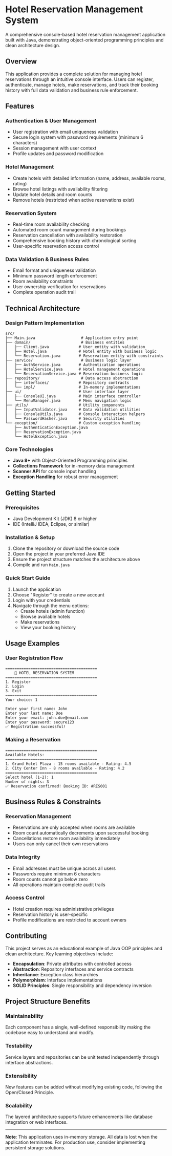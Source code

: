 # Hotel Reservation Management System

A comprehensive console-based hotel reservation management application built with Java, demonstrating object-oriented programming principles and clean architecture design.

## Overview

This application provides a complete solution for managing hotel reservations through an intuitive console interface. Users can register, authenticate, manage hotels, make reservations, and track their booking history with full data validation and business rule enforcement.

## Features

### Authentication & User Management
- User registration with email uniqueness validation
- Secure login system with password requirements (minimum 6 characters)
- Session management with user context
- Profile updates and password modification

### Hotel Management
- Create hotels with detailed information (name, address, available rooms, rating)
- Browse hotel listings with availability filtering
- Update hotel details and room counts
- Remove hotels (restricted when active reservations exist)

### Reservation System
- Real-time room availability checking
- Automated room count management during bookings
- Reservation cancellation with availability restoration
- Comprehensive booking history with chronological sorting
- User-specific reservation access control

### Data Validation & Business Rules
- Email format and uniqueness validation
- Minimum password length enforcement
- Room availability constraints
- User ownership verification for reservations
- Complete operation audit trail

## Technical Architecture

### Design Pattern Implementation
```
src/
├── Main.java                    # Application entry point
├── domain/                      # Business entities
│   ├── Client.java             # User entity with validation
│   ├── Hotel.java              # Hotel entity with business logic
│   └── Reservation.java        # Reservation entity with constraints
├── service/                     # Business logic layer
│   ├── AuthService.java        # Authentication operations
│   ├── HotelService.java       # Hotel management operations
│   └── ReservationService.java # Reservation business logic
├── repository/                  # Data access abstraction
│   ├── interfaces/             # Repository contracts
│   └── impl/                   # In-memory implementations
├── ui/                         # User interface layer
│   ├── ConsoleUI.java          # Main interface controller
│   └── MenuManager.java        # Menu navigation logic
├── utils/                      # Utility components
│   ├── InputValidator.java     # Data validation utilities
│   ├── ConsoleUtils.java       # Console interaction helpers
│   └── PasswordHasher.java     # Security utilities
└── exception/                  # Custom exception handling
    ├── AuthenticationException.java
    ├── ReservationException.java
    └── HotelException.java
```

### Core Technologies
- **Java 8+** with Object-Oriented Programming principles
- **Collections Framework** for in-memory data management
- **Scanner API** for console input handling
- **Exception Handling** for robust error management

## Getting Started

### Prerequisites
- Java Development Kit (JDK) 8 or higher
- IDE (IntelliJ IDEA, Eclipse, or similar)

### Installation & Setup
1. Clone the repository or download the source code
2. Open the project in your preferred Java IDE
3. Ensure the project structure matches the architecture above
4. Compile and run `Main.java`

### Quick Start Guide
1. Launch the application
2. Choose "Register" to create a new account
3. Login with your credentials
4. Navigate through the menu options:
    - Create hotels (admin function)
    - Browse available hotels
    - Make reservations
    - View your booking history

## Usage Examples

### User Registration Flow
```
========================================
    🏨 HOTEL RESERVATION SYSTEM
========================================
1. Register
2. Login
3. Exit
========================================
Your choice: 1

Enter your first name: John
Enter your last name: Doe
Enter your email: john.doe@email.com
Enter your password: secure123
✅ Registration successful!
```

### Making a Reservation
```
========================================
Available Hotels:
========================================
1. Grand Hotel Plaza - 15 rooms available - Rating: 4.5
2. City Center Inn - 8 rooms available - Rating: 4.2
========================================
Select hotel (1-2): 1
Number of nights: 3
✅ Reservation confirmed! Booking ID: #RES001
```

## Business Rules & Constraints

### Reservation Management
- Reservations are only accepted when rooms are available
- Room count automatically decrements upon successful booking
- Cancellations restore room availability immediately
- Users can only cancel their own reservations

### Data Integrity
- Email addresses must be unique across all users
- Passwords require minimum 6 characters
- Room counts cannot go below zero
- All operations maintain complete audit trails

### Access Control
- Hotel creation requires administrative privileges
- Reservation history is user-specific
- Profile modifications are restricted to account owners

## Contributing

This project serves as an educational example of Java OOP principles and clean architecture. Key learning objectives include:

- **Encapsulation**: Private attributes with controlled access
- **Abstraction**: Repository interfaces and service contracts
- **Inheritance**: Exception class hierarchies
- **Polymorphism**: Interface implementations
- **SOLID Principles**: Single responsibility and dependency inversion

## Project Structure Benefits

### Maintainability
Each component has a single, well-defined responsibility making the codebase easy to understand and modify.

### Testability
Service layers and repositories can be unit tested independently through interface abstractions.

### Extensibility
New features can be added without modifying existing code, following the Open/Closed Principle.

### Scalability
The layered architecture supports future enhancements like database integration or web interfaces.

---

**Note**: This application uses in-memory storage. All data is lost when the application terminates. For production use, consider implementing persistent storage solutions.